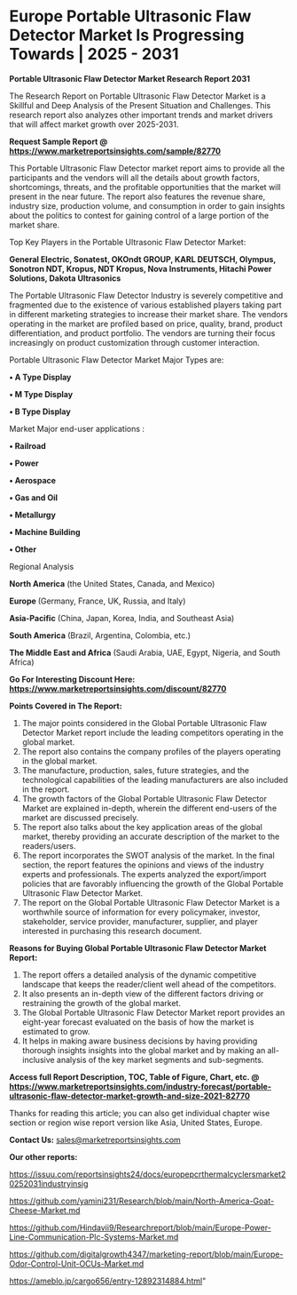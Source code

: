 # Europe Portable Ultrasonic Flaw Detector Market Is Progressing Towards | 2025 - 2031

<strong>Portable Ultrasonic Flaw Detector Market Research Report 2031</strong>

The Research Report on Portable Ultrasonic Flaw Detector Market is a Skillful and Deep Analysis of the Present Situation and Challenges. This research report also analyzes other important trends and market drivers that will affect market growth over 2025-2031.

<strong>Request Sample Report @ <a href=https://www.marketreportsinsights.com/sample/82770>https://www.marketreportsinsights.com/sample/82770</a></strong>

This Portable Ultrasonic Flaw Detector market report aims to provide all the participants and the vendors will all the details about growth factors, shortcomings, threats, and the profitable opportunities that the market will present in the near future. The report also features the revenue share, industry size, production volume, and consumption in order to gain insights about the politics to contest for gaining control of a large portion of the market share.

Top Key Players in the Portable Ultrasonic Flaw Detector Market:

<strong>General Electric, Sonatest, OKOndt GROUP, KARL DEUTSCH, Olympus, Sonotron NDT, Kropus, NDT Kropus, Nova Instruments, Hitachi Power Solutions, Dakota Ultrasonics</strong>

The Portable Ultrasonic Flaw Detector Industry is severely competitive and fragmented due to the existence of various established players taking part in different marketing strategies to increase their market share. The vendors operating in the market are profiled based on price, quality, brand, product differentiation, and product portfolio. The vendors are turning their focus increasingly on product customization through customer interaction.

Portable Ultrasonic Flaw Detector Market Major Types are:

<strong>• A Type Display

• M Type Display

• B Type Display</strong>

Market Major end-user applications :

<strong>• Railroad

• Power

• Aerospace

• Gas and Oil

• Metallurgy

• Machine Building

• Other</strong>

Regional Analysis

</u><strong><b>North America</b></strong> (the United States, Canada, and Mexico)

<strong><b>Europe </b></strong>(Germany, France, UK, Russia, and Italy)

<strong><b>Asia-Pacific</b></strong> (China, Japan, Korea, India, and Southeast Asia)

<strong><b>South America</b></strong> (Brazil, Argentina, Colombia, etc.)

<strong><b>The Middle East and Africa</b></strong> (Saudi Arabia, UAE, Egypt, Nigeria, and South Africa)

<strong>Go For Interesting Discount Here: <a href=https://www.marketreportsinsights.com/discount/82770>https://www.marketreportsinsights.com/discount/82770</a></strong>

<strong>Points Covered in The Report:</strong>
<ol>
  <li>The major points considered in the Global Portable Ultrasonic Flaw Detector Market report include the leading competitors operating in the global market.</li>
  <li>The report also contains the company profiles of the players operating in the global market.</li>
  <li>The manufacture, production, sales, future strategies, and the technological capabilities of the leading manufacturers are also included in the report.</li>
  <li>The growth factors of the Global Portable Ultrasonic Flaw Detector Market are explained in-depth, wherein the different end-users of the market are discussed precisely.</li>
  <li>The report also talks about the key application areas of the global market, thereby providing an accurate description of the market to the readers/users.</li>
  <li>The report incorporates the SWOT analysis of the market. In the final section, the report features the opinions and views of the industry experts and professionals. The experts analyzed the export/import policies that are favorably influencing the growth of the Global Portable Ultrasonic Flaw Detector Market.</li>
  <li>The report on the Global Portable Ultrasonic Flaw Detector Market is a worthwhile source of information for every policymaker, investor, stakeholder, service provider, manufacturer, supplier, and player interested in purchasing this research document.</li>
</ol>
<strong>Reasons for Buying Global Portable Ultrasonic Flaw Detector Market Report:</strong>

<ol>
  <li>The report offers a detailed analysis of the dynamic competitive landscape that keeps the reader/client well ahead of the competitors.</li>
  <li>It also presents an in-depth view of the different factors driving or restraining the growth of the global market.</li>
  <li>The Global Portable Ultrasonic Flaw Detector Market report provides an eight-year forecast evaluated on the basis of how the market is estimated to grow.</li>
  <li>It helps in making aware business decisions by having providing thorough insights insights into the global market and by making an all-inclusive analysis of the key market segments and sub-segments.</li>
</ol>
<strong>Access full Report Description, TOC, Table of Figure, Chart, etc. @ <a href=https://www.marketreportsinsights.com/industry-forecast/portable-ultrasonic-flaw-detector-market-growth-and-size-2021-82770>https://www.marketreportsinsights.com/industry-forecast/portable-ultrasonic-flaw-detector-market-growth-and-size-2021-82770</a></strong>


Thanks for reading this article; you can also get individual chapter wise section or region wise report version like Asia, United States, Europe.

<strong>Contact Us:</strong>
sales@marketreportsinsights.com

<strong>Our other reports:</strong>

<a href=https://issuu.com/reportsinsights24/docs/europepcrthermalcyclersmarket20252031industryinsig>https://issuu.com/reportsinsights24/docs/europepcrthermalcyclersmarket20252031industryinsig</a>

<a href=https://github.com/yamini231/Research/blob/main/North-America-Goat-Cheese-Market.md>https://github.com/yamini231/Research/blob/main/North-America-Goat-Cheese-Market.md</a>

<a href=https://github.com/Hindavii9/Researchreport/blob/main/Europe-Power-Line-Communication-Plc-Systems-Market.md>https://github.com/Hindavii9/Researchreport/blob/main/Europe-Power-Line-Communication-Plc-Systems-Market.md</a>

<a href=https://github.com/digitalgrowth4347/marketing-report/blob/main/Europe-Odor-Control-Unit-OCUs-Market.md>https://github.com/digitalgrowth4347/marketing-report/blob/main/Europe-Odor-Control-Unit-OCUs-Market.md</a>

<a href=https://ameblo.jp/cargo656/entry-12892314884.html>https://ameblo.jp/cargo656/entry-12892314884.html</a>"
